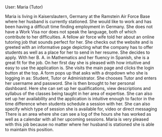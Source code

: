 User: Maria (Tutor)

Maria is living in Kaiserslautern, Germany at the Ramstein Air Force Base where her husband is currently stationed.  She would like to work and has been having a difficult time finding employment in Germany.  She does not have a Work Visa nor does not speak the language, both of which contribute to her difficulties.  A fellow air force wife told her about an online tutoring job that sounds perfect for her.  She checks out the website and is greeted with an informative page depicting what the company has to offer students as well as a place for her to send in her resume. She decides to apply.  With her B. A. in Mathematics and her fluency in Spanish, she is a great fit for the job.  On her first day she is pleased with how intuitive and easy to use the application is.  She visits the main page and clicks the login button at the top.  A form pops up that asks with a dropdown who she is logging in as: Student, Tutor or Administrator.  She chooses Tutor and enters her username and password.  She is then brought to her personal dashboard.  Here she can set up her qualifications, view descriptions and syllabus of the classes being taught in her area of expertise.  She can also set up her availability and the application is intuitive enough to factor in the time difference when students schedule a session with her. She can also specify which type of session she is available for, video or direct messaging There is an area where she can see a log of the hours she has worked as well as a calendar with all her upcoming sessions. Maria is very pleased with this job because no matter where her husband is stationed she is able to maintain this position. 
